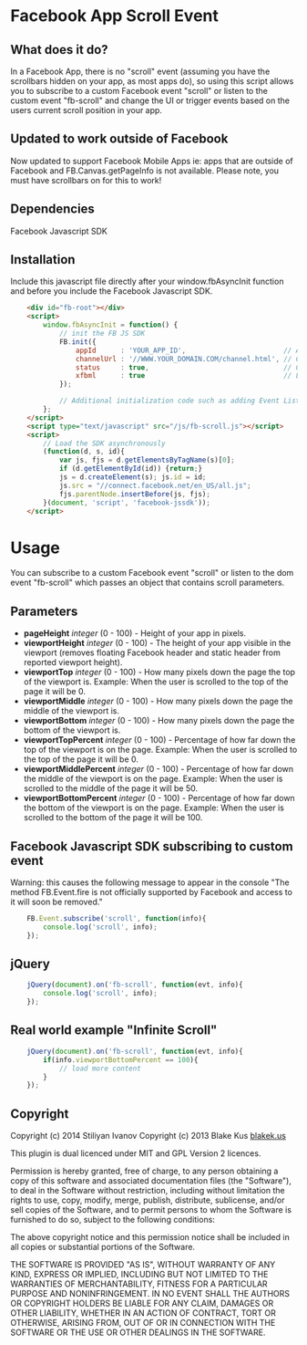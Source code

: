 # Facebook App Scroll Event

## What does it do?

In a Facebook App, there is no "scroll" event (assuming you have the scrollbars hidden on your app, as most apps do), so using this script allows you to subscribe to a custom Facebook event "scroll" or listen to the custom event "fb-scroll" and change the UI or trigger events based on the users current scroll position in your app.

## Updated to work outside of Facebook

Now updated to support Facebook Mobile Apps ie: apps that are outside of Facebook and FB.Canvas.getPageInfo is not available. Please note, you must have scrollbars on for this to work!

## Dependencies

Facebook Javascript SDK

## Installation

Include this javascript file directly after your window.fbAsyncInit function and before you include the Facebook Javascript SDK.

```html
	<div id="fb-root"></div>
	<script>
		window.fbAsyncInit = function() {
			// init the FB JS SDK
			FB.init({
				appId      : 'YOUR_APP_ID',                        // App ID from the app dashboard
				channelUrl : '//WWW.YOUR_DOMAIN.COM/channel.html', // Channel file for x-domain comms
				status     : true,                                 // Check Facebook Login status
				xfbml      : true                                  // Look for social plugins on the page
			});

			// Additional initialization code such as adding Event Listeners goes here
		};
	</script>
	<script type="text/javascript" src="/js/fb-scroll.js"></script>
	<script>
		// Load the SDK asynchronously
		(function(d, s, id){
			var js, fjs = d.getElementsByTagName(s)[0];
			if (d.getElementById(id)) {return;}
			js = d.createElement(s); js.id = id;
			js.src = "//connect.facebook.net/en_US/all.js";
			fjs.parentNode.insertBefore(js, fjs);
		}(document, 'script', 'facebook-jssdk'));
	</script>
```

# Usage

You can subscribe to a custom Facebook event "scroll" or listen to the dom event "fb-scroll" which passes an object that contains scroll parameters.

## Parameters

- **pageHeight** *integer* (0 - 100) - Height of your app in pixels.
- **viewportHeight** *integer* (0 - 100) - The height of your app visible in the viewport (removes floating Facebook header and static header from reported viewport height).
- **viewportTop** *integer* (0 - 100) - How many pixels down the page the top of the viewport is. Example: When the user is scrolled to the top of the page it will be 0.
- **viewportMiddle** *integer* (0 - 100) - How many pixels down the page the middle of the viewport is.
- **viewportBottom** *integer* (0 - 100) - How many pixels down the page the bottom of the viewport is.
- **viewportTopPercent** *integer* (0 - 100) - Percentage of how far down the top of the viewport is on the page. Example: When the user is scrolled to the top of the page it will be 0.
- **viewportMiddlePercent** *integer* (0 - 100) - Percentage of how far down the middle of the viewport is on the page. Example: When the user is scrolled to the middle of the page it will be 50.
- **viewportBottomPercent** *integer* (0 - 100) - Percentage of how far down the bottom of the viewport is on the page. Example: When the user is scrolled to the bottom of the page it will be 100.

## Facebook Javascript SDK subscribing to custom event

Warning: this causes the following message to appear in the console "The method FB.Event.fire is not officially supported by Facebook and access to it will soon be removed."

```javascript
	FB.Event.subscribe('scroll', function(info){
		console.log('scroll', info);
	});
```

## jQuery

```javascript
	jQuery(document).on('fb-scroll', function(evt, info){
		console.log('scroll', info);
	});
```

## Real world example "Infinite Scroll"

```javascript
	jQuery(document).on('fb-scroll', function(evt, info){
		if(info.viewportBottomPercent == 100){
			// load more content
		}
	});
```

## Copyright

Copyright (c) 2014 Stiliyan Ivanov
Copyright (c) 2013 Blake Kus [blakek.us](http://blakek.us)

This plugin is dual licenced under MIT and GPL Version 2 licences. 

Permission is hereby granted, free of charge, to any person obtaining a copy of
this software and associated documentation files (the "Software"), to deal in
the Software without restriction, including without limitation the rights to
use, copy, modify, merge, publish, distribute, sublicense, and/or sell copies
of the Software, and to permit persons to whom the Software is furnished to do
so, subject to the following conditions:

The above copyright notice and this permission notice shall be included in all
copies or substantial portions of the Software.

THE SOFTWARE IS PROVIDED "AS IS", WITHOUT WARRANTY OF ANY KIND, EXPRESS OR
IMPLIED, INCLUDING BUT NOT LIMITED TO THE WARRANTIES OF MERCHANTABILITY,
FITNESS FOR A PARTICULAR PURPOSE AND NONINFRINGEMENT. IN NO EVENT SHALL THE
AUTHORS OR COPYRIGHT HOLDERS BE LIABLE FOR ANY CLAIM, DAMAGES OR OTHER
LIABILITY, WHETHER IN AN ACTION OF CONTRACT, TORT OR OTHERWISE, ARISING FROM,
OUT OF OR IN CONNECTION WITH THE SOFTWARE OR THE USE OR OTHER DEALINGS IN THE
SOFTWARE.
